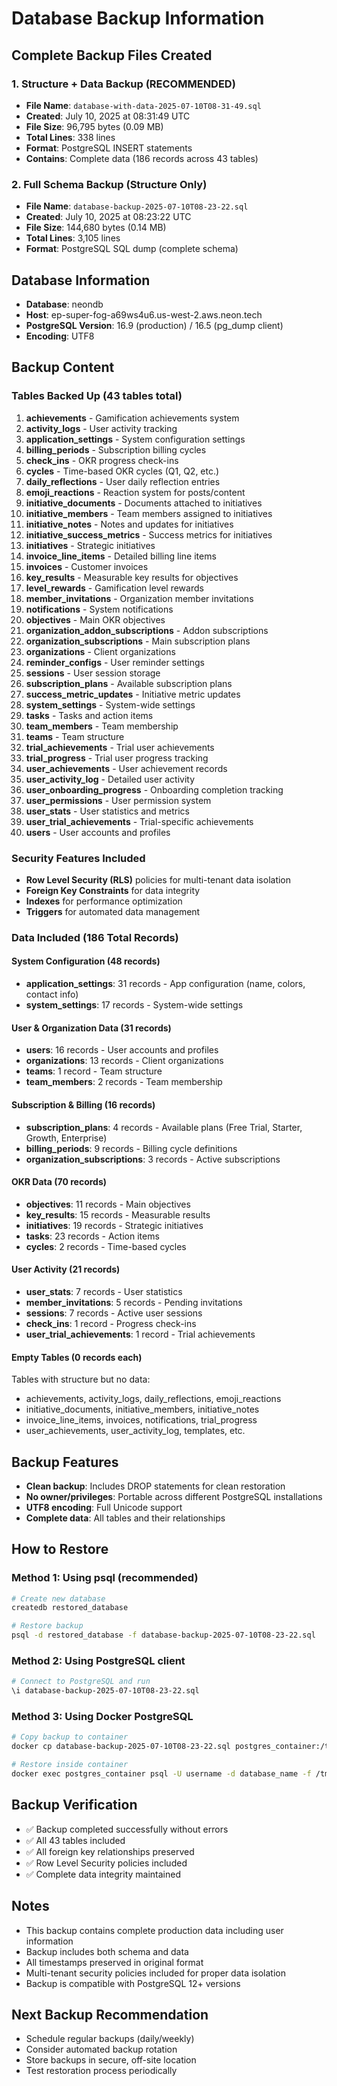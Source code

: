 # Database Backup Information

## Complete Backup Files Created

### 1. Structure + Data Backup (RECOMMENDED)
- **File Name**: `database-with-data-2025-07-10T08-31-49.sql`
- **Created**: July 10, 2025 at 08:31:49 UTC
- **File Size**: 96,795 bytes (0.09 MB)
- **Total Lines**: 338 lines
- **Format**: PostgreSQL INSERT statements
- **Contains**: Complete data (186 records across 43 tables)

### 2. Full Schema Backup (Structure Only)
- **File Name**: `database-backup-2025-07-10T08-23-22.sql`
- **Created**: July 10, 2025 at 08:23:22 UTC
- **File Size**: 144,680 bytes (0.14 MB)
- **Total Lines**: 3,105 lines
- **Format**: PostgreSQL SQL dump (complete schema)

## Database Information
- **Database**: neondb
- **Host**: ep-super-fog-a69ws4u6.us-west-2.aws.neon.tech
- **PostgreSQL Version**: 16.9 (production) / 16.5 (pg_dump client)
- **Encoding**: UTF8

## Backup Content

### Tables Backed Up (43 tables total)
1. **achievements** - Gamification achievements system
2. **activity_logs** - User activity tracking
3. **application_settings** - System configuration settings
4. **billing_periods** - Subscription billing cycles
5. **check_ins** - OKR progress check-ins
6. **cycles** - Time-based OKR cycles (Q1, Q2, etc.)
7. **daily_reflections** - User daily reflection entries
8. **emoji_reactions** - Reaction system for posts/content
9. **initiative_documents** - Documents attached to initiatives
10. **initiative_members** - Team members assigned to initiatives
11. **initiative_notes** - Notes and updates for initiatives
12. **initiative_success_metrics** - Success metrics for initiatives
13. **initiatives** - Strategic initiatives
14. **invoice_line_items** - Detailed billing line items
15. **invoices** - Customer invoices
16. **key_results** - Measurable key results for objectives
17. **level_rewards** - Gamification level rewards
18. **member_invitations** - Organization member invitations
19. **notifications** - System notifications
20. **objectives** - Main OKR objectives
21. **organization_addon_subscriptions** - Addon subscriptions
22. **organization_subscriptions** - Main subscription plans
23. **organizations** - Client organizations
24. **reminder_configs** - User reminder settings
25. **sessions** - User session storage
26. **subscription_plans** - Available subscription plans
27. **success_metric_updates** - Initiative metric updates
28. **system_settings** - System-wide settings
29. **tasks** - Tasks and action items
30. **team_members** - Team membership
31. **teams** - Team structure
32. **trial_achievements** - Trial user achievements
33. **trial_progress** - Trial user progress tracking
34. **user_achievements** - User achievement records
35. **user_activity_log** - Detailed user activity
36. **user_onboarding_progress** - Onboarding completion tracking
37. **user_permissions** - User permission system
38. **user_stats** - User statistics and metrics
39. **user_trial_achievements** - Trial-specific achievements
40. **users** - User accounts and profiles

### Security Features Included
- **Row Level Security (RLS)** policies for multi-tenant data isolation
- **Foreign Key Constraints** for data integrity
- **Indexes** for performance optimization
- **Triggers** for automated data management

### Data Included (186 Total Records)

#### System Configuration (48 records)
- **application_settings**: 31 records - App configuration (name, colors, contact info)
- **system_settings**: 17 records - System-wide settings

#### User & Organization Data (31 records)
- **users**: 16 records - User accounts and profiles
- **organizations**: 13 records - Client organizations
- **teams**: 1 record - Team structure
- **team_members**: 2 records - Team membership

#### Subscription & Billing (16 records)
- **subscription_plans**: 4 records - Available plans (Free Trial, Starter, Growth, Enterprise)
- **billing_periods**: 9 records - Billing cycle definitions
- **organization_subscriptions**: 3 records - Active subscriptions

#### OKR Data (70 records)
- **objectives**: 11 records - Main objectives
- **key_results**: 15 records - Measurable results
- **initiatives**: 19 records - Strategic initiatives
- **tasks**: 23 records - Action items
- **cycles**: 2 records - Time-based cycles

#### User Activity (21 records)
- **user_stats**: 7 records - User statistics
- **member_invitations**: 5 records - Pending invitations
- **sessions**: 7 records - Active user sessions
- **check_ins**: 1 record - Progress check-ins
- **user_trial_achievements**: 1 record - Trial achievements

#### Empty Tables (0 records each)
Tables with structure but no data:
- achievements, activity_logs, daily_reflections, emoji_reactions
- initiative_documents, initiative_members, initiative_notes
- invoice_line_items, invoices, notifications, trial_progress
- user_achievements, user_activity_log, templates, etc.

## Backup Features
- **Clean backup**: Includes DROP statements for clean restoration
- **No owner/privileges**: Portable across different PostgreSQL installations
- **UTF8 encoding**: Full Unicode support
- **Complete data**: All tables and their relationships

## How to Restore

### Method 1: Using psql (recommended)
```bash
# Create new database
createdb restored_database

# Restore backup
psql -d restored_database -f database-backup-2025-07-10T08-23-22.sql
```

### Method 2: Using PostgreSQL client
```bash
# Connect to PostgreSQL and run
\i database-backup-2025-07-10T08-23-22.sql
```

### Method 3: Using Docker PostgreSQL
```bash
# Copy backup to container
docker cp database-backup-2025-07-10T08-23-22.sql postgres_container:/tmp/

# Restore inside container
docker exec postgres_container psql -U username -d database_name -f /tmp/database-backup-2025-07-10T08-23-22.sql
```

## Backup Verification
- ✅ Backup completed successfully without errors
- ✅ All 43 tables included
- ✅ All foreign key relationships preserved
- ✅ Row Level Security policies included
- ✅ Complete data integrity maintained

## Notes
- This backup contains complete production data including user information
- Backup includes both schema and data
- All timestamps preserved in original format
- Multi-tenant security policies included for proper data isolation
- Backup is compatible with PostgreSQL 12+ versions

## Next Backup Recommendation
- Schedule regular backups (daily/weekly)
- Consider automated backup rotation
- Store backups in secure, off-site location
- Test restoration process periodically